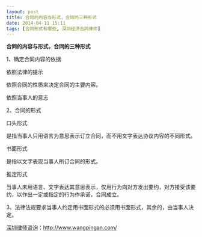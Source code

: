 ```yaml
---
layout: post
title: 合同的内容与形式，合同的三种形式
date: 2014-04-11 15:11
tags: [合同形式有哪些, 深圳经济合同律师]
---
```

<strong>合同的内容与形式，合同的三种形式</strong>

1、确定合同内容的依据

依照法律的提示

依照合同的性质来决定合同的主要内容。

依照当事人的意志

2、合同的形式

口头形式

是指当事人只用语言为意思表示订立合同，而不用文字表达协议内容的不同形式。

书面形式

是指以文字表现当事人所订合同的形式。

推定形式

当事人未用语言、文字表达其意思表示，仅用行为向对方发出要约，对方接受该要约，以作出一定或指定的行为作承诺，合同成立。

3、法律法规要求当事人约定用书面形式的必须用书面形式，其余的，由当事人决定。

<a href="http://www.wangpingan.com/">深圳律师咨询</a>：<a href="http://www.wangpingan.com/">http://www.wangpingan.com/</a>

